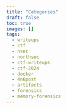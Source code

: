 ```yaml
---
title: "Categories"
draft: false
toc: true
images: []
tags:
  - writeups
  - ctf
  - nsec
  - northsec
  - ctf-writeups
  - ctf-2024
  - docker
  - 4n6post
  - artifacts
  - forensics
  - memory-forensics
---
```

